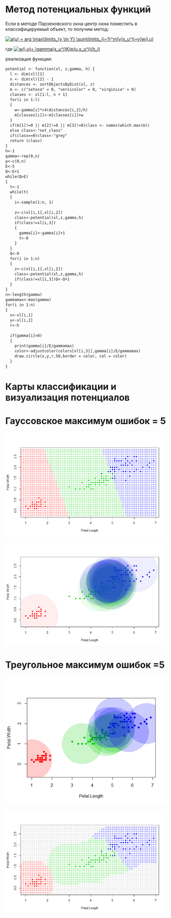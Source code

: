 # Метод потенциальных функций
Если в методе Парзеновского окна центр окна поместить в классифицируемый объект, то получим метод:

<a href="https://www.codecogs.com/eqnedit.php?latex=a(u)&space;=&space;arg&space;\max\limits_{y&space;\in&space;Y}&space;\sum\limits_{i=1}^m[y(x_u^i)=y]w(i,u)" target="_blank"><img src="https://latex.codecogs.com/png.latex?a(u)&space;=&space;arg&space;\max\limits_{y&space;\in&space;Y}&space;\sum\limits_{i=1}^m[y(x_u^i)=y]w(i,u)" title="a(u) = arg \max\limits_{y \in Y} \sum\limits_{i=1}^m[y(x_u^i)=y]w(i,u)" /></a>

где <a href="https://www.codecogs.com/eqnedit.php?latex=w(i,u)=&space;\gamma(x_u^i)K(p(u,x_u^i)/h_i)" target="_blank"><img src="https://latex.codecogs.com/png.latex?w(i,u)=&space;\gamma(x_u^i)K(p(u,x_u^i)/h_i)" title="w(i,u)= \gamma(x_u^i)K(p(u,x_u^i)/h_i)" /></a>

реализация функции:

```
potential <- function(xl, z,gamma, h) {
  l <- dim(xl)[1]
  n <- dim(xl)[2] - 1
  distances <- sortObjectsByDist(xl, z)
  m <- c("setosa" = 0, "versicolor" = 0, "virginica" = 0)
  classes <- xl[1:l, n + 1]
  for(i in 1:l)
  {
    w<-gamma[i]*c4(distances[i,2]/h)
    m[classes[i]]<-m[classes[i]]+w
  }
  if(m[1]!=0 || m[2]!=0 || m[3]!=0)class <- names(which.max(m))
  else class<-"not_class"
  if(class==0)class<-"grey"
  return (class)
}
h<-1
gamma<-rep(0,n)
p<-c(0,n)
E<-5
Q<-E+1
while(Q>E)
{
  t<-1
  while(t)
  {
    i<-sample(1:n, 1)

    z<-c(xl[i,1],xl[i,2])
    class<-potential(xl,z,gamma,h)
    if(class!=xl[i,3])
    {
      gamma[i]<-gamma[i]+1
      t<-0
    }
  }
  Q<-0
  for(i in 1:n)
  {
    z<-c(xl[i,1],xl[i,2])
    class<-potential(xl,z,gamma,h)
    if(class!=xl[i,3])Q<-Q+1
  }
}
n<-length(gamma)
gammamax<-max(gamma)
for(i in 1:n)
{
  x<-xl[i,1]
  y<-xl[i,2]
  r<-h
  
  if(gamma[i]>0)
  {
    print(gamma[i]/E/gammamax)
    color<-adjustcolor(colors[xl[i,3]],gamma[i]/E/gammamax)
    draw.circle(x,y,r,50,border = color, col = color)
  }
}
```

# Карты классификации и визуализация потенциалов


# Гауссовское максимум ошибок = 5 
![Image alt](https://github.com/KOCTYN/ML0/blob/master/lab3/gaus_map.png)

![Image alt](https://github.com/KOCTYN/ML0/blob/master/lab3/gaus.png)


# Треугольное максимум ошибок =5
![Image alt](https://github.com/KOCTYN/ML0/blob/master/lab3/triygolnik.png)


![Image alt](https://github.com/KOCTYN/ML0/blob/master/lab3/triygolnik_map.png)
